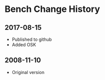 # Bench Change History

## 2017-08-15 
* Published to github
* Added OSK

## 2008-11-10 
* Original version
